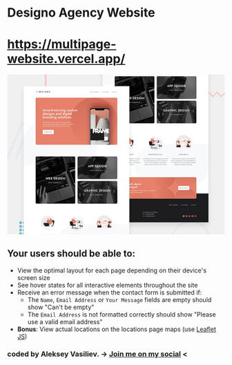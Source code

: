 # Designo Agency Website
# https://multipage-website.vercel.app/

![Design preview for the Designo Agency Website](preview.jpg)

## Your users should be able to:
- View the optimal layout for each page depending on their device's screen size
- See hover states for all interactive elements throughout the site
- Receive an error message when the contact form is submitted if:
  - The `Name`, `Email Address` or `Your Message` fields are empty should show "Can't be empty"
  - The `Email Address` is not formatted correctly should show "Please use a valid email address"
- **Bonus**: View actual locations on the locations page maps (use [Leaflet JS](https://leafletjs.com/))


### coded by Aleksey Vasiliev. -> [Join me on my social](https://vk.com/alekseyvy) <
